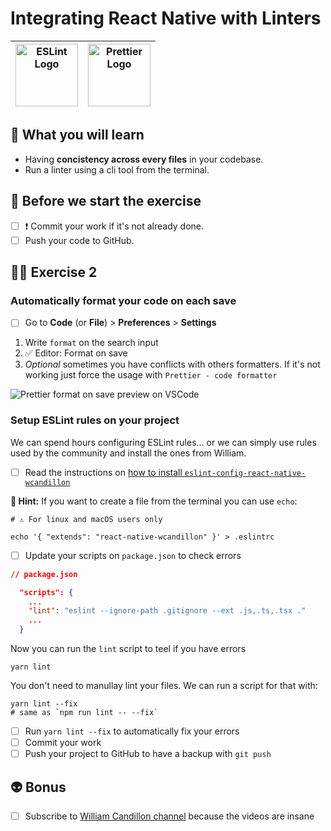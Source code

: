 # Integrating React Native with Linters

| <img src="https://user-images.githubusercontent.com/81434852/149155293-6b2560a6-3f26-482d-89d0-80c1c3ce98fb.png" width="100px" height="100px" alt="ESLint Logo" /> | <img src="https://user-images.githubusercontent.com/81434852/149155018-cf0a16f4-ebfb-4608-bb49-500b324773b3.png" width="100px" height="100px" alt="Prettier Logo" /> |
| ------------------------------------------------------------------------------------------------------------------------------------------------------------------ | -------------------------------------------------------------------------------------------------------------------------------------------------------------------- |

## 📡 What you will learn

- Having **concistency across every files** in your codebase.
- Run a linter using a cli tool from the terminal.

## 👾 Before we start the exercise

- [ ] ❗ Commit your work if it's not already done.
- [ ] Push your code to GitHub.

## 👨‍🚀 Exercise 2

### Automatically format your code on each save

- [ ] Go to **Code** (or **File**) > **Preferences** > **Settings**

1. Write `format` on the search input
2. ✅ Editor: Format on save
3. _Optional_ sometimes you have conflicts with others formatters. If it's not working just force the usage with `Prettier - code formatter`

![Prettier format on save preview on VSCode](https://raw.githubusercontent.com/flexbox/react-native-workshop/main/challenges/ecosystem/format-on-save.png)

### Setup ESLint rules on your project

We can spend hours configuring ESLint rules... or we can simply use rules used by the community and install the ones from William.

- [ ] Read the instructions on [how to install `eslint-config-react-native-wcandillon`](https://github.com/wcandillon/eslint-config-react-native-wcandillon#readme)

**🔭 Hint:** If you want to create a file from the terminal you can use `echo`:

```console
# ⚠️ For linux and macOS users only

echo '{ "extends": "react-native-wcandillon" }' > .eslintrc
```

- [ ] Update your scripts on `package.json` to check errors

```json
// package.json

  "scripts": {
    ...
    "lint": "eslint --ignore-path .gitignore --ext .js,.ts,.tsx ."
    ...
  }
```

Now you can run the `lint` script to teel if you have errors

```console
yarn lint
```

You don't need to manullay lint your files. We can run a script for that with:

```console
yarn lint --fix
# same as `npm run lint -- --fix`
```

- [ ] Run `yarn lint --fix` to automatically fix your errors
- [ ] Commit your work
- [ ] Push your project to GitHub to have a backup with `git push`

## 👽 Bonus

- [ ] Subscribe to [William Candillon channel](https://www.youtube.com/channel/UC806fwFWpiLQV5y-qifzHnA) because the videos are insane
